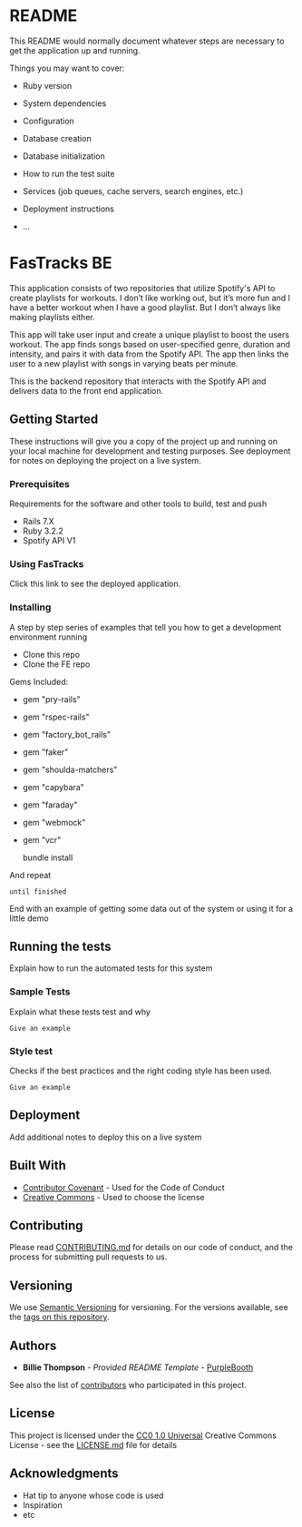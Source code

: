 # README

This README would normally document whatever steps are necessary to get the
application up and running.

Things you may want to cover:

* Ruby version

* System dependencies

* Configuration

* Database creation

* Database initialization

* How to run the test suite

* Services (job queues, cache servers, search engines, etc.)

* Deployment instructions

* ...
# FasTracks BE

This application consists of two repositories that utilize Spotify's API to create playlists for workouts. I don’t like working out, but it’s more fun and I have a better workout when I have a good playlist. But I don’t always like making playlists either. 

This app will take user input and create a unique playlist to boost the users workout. The app finds songs based on user-specified genre, duration and intensity, and pairs it with data from the Spotify API. The app then links the user to a new playlist with songs in varying beats per minute. 

This is the backend repository that interacts with the Spotify API and delivers data to the front end application. 

## Getting Started

These instructions will give you a copy of the project up and running on
your local machine for development and testing purposes. See deployment
for notes on deploying the project on a live system.

### Prerequisites

Requirements for the software and other tools to build, test and push 
- Rails 7.X
- Ruby 3.2.2
- Spotify API V1

### Using FasTracks

Click this link to see the deployed application.

### Installing

A step by step series of examples that tell you how to get a development
environment running

- Clone this repo
- Clone the FE repo

Gems Included: 

- gem "pry-rails"
- gem "rspec-rails"
- gem "factory_bot_rails"
- gem "faker"
- gem "shoulda-matchers"
- gem "capybara"
- gem "faraday"
- gem "webmock"
- gem "vcr"

    bundle install


And repeat

    until finished

End with an example of getting some data out of the system or using it
for a little demo

## Running the tests

Explain how to run the automated tests for this system

### Sample Tests

Explain what these tests test and why

    Give an example

### Style test

Checks if the best practices and the right coding style has been used.

    Give an example

## Deployment

Add additional notes to deploy this on a live system

## Built With

  - [Contributor Covenant](https://www.contributor-covenant.org/) - Used
    for the Code of Conduct
  - [Creative Commons](https://creativecommons.org/) - Used to choose
    the license

## Contributing

Please read [CONTRIBUTING.md](CONTRIBUTING.md) for details on our code
of conduct, and the process for submitting pull requests to us.

## Versioning

We use [Semantic Versioning](http://semver.org/) for versioning. For the versions
available, see the [tags on this
repository](https://github.com/PurpleBooth/a-good-readme-template/tags).

## Authors

  - **Billie Thompson** - *Provided README Template* -
    [PurpleBooth](https://github.com/PurpleBooth)

See also the list of
[contributors](https://github.com/PurpleBooth/a-good-readme-template/contributors)
who participated in this project.

## License

This project is licensed under the [CC0 1.0 Universal](LICENSE.md)
Creative Commons License - see the [LICENSE.md](LICENSE.md) file for
details

## Acknowledgments

  - Hat tip to anyone whose code is used
  - Inspiration
  - etc
